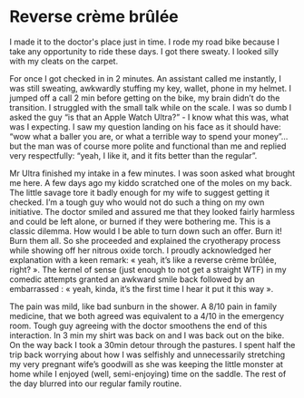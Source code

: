 # Reverse crème brûlée

I made it to the doctor's place just in time. I rode my road bike because I take any opportunity to ride these days. I got there sweaty. I looked silly with my cleats on the carpet. 

For once I got checked in in 2 minutes. An assistant called me instantly, I was still sweating, awkwardly stuffing my key, wallet, phone in my helmet. I jumped off a call 2 min before getting on the bike, my brain didn’t do the transition. I struggled with the small talk while on the scale. I was so dumb I asked the guy “is that an Apple Watch Ultra?” - I know what this was, what was I expecting. I saw my question landing on his face as it should have: “wow what a baller you are, or what a terrible way to spend your money”… but the man was of course more polite and functional than me and replied very respectfully: “yeah, I like it, and it fits better than the regular”. 

Mr Ultra finished my intake in a few minutes. I was soon asked what brought me here. A few days ago my kiddo scratched one of the moles on my back. The little savage tore it badly enough for my wife to suggest getting it checked. I’m a tough guy who would not do such a thing on my own initiative. The doctor smiled and assured me that they looked fairly harmless and could be left alone, or burned if they were bothering me. This is a classic dilemma. How would I be able to turn down such an offer. Burn it! Burn them all. So she proceeded and explained the cryotherapy process while showing off her nitrous oxide torch. I proudly acknowledged her explanation with a keen remark: « yeah, it’s like a reverse crème brûlée, right? ». The kernel of sense (just enough to not get a straight WTF) in my comedic attempts granted an awkward smile back followed by an embarrassed : « yeah, kinda, it’s the first time I hear it put it this way ». 

The pain was mild, like bad sunburn in the shower. A 8/10 pain in family medicine, that we both agreed was equivalent to a 4/10 in the emergency room. Tough guy agreeing with the doctor smoothens the end of this interaction. In 3 min my shirt was back on and I was back out on the bike. On the way back I took a 30min detour through the pastures. I spent half the trip back worrying about how I was selfishly and unnecessarily stretching my very pregnant wife’s goodwill as she was keeping the little monster at home while I enjoyed (well, semi-enjoying) time on the saddle. The rest of the day blurred into our regular family routine.
